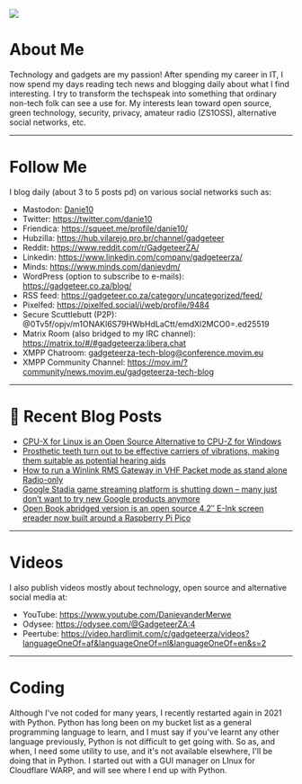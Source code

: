 ![](https://yt3.ggpht.com/ytc/AKedOLTjSvgBgtLmvQSNuuP-z22LFql2QOlcweAzH50-GW8=s88-c-k-c0x00ffffff-no-rj)

# About Me

Technology and gadgets are my passion! After spending my career in IT, I now spend my days reading tech news and blogging daily about what I find interesting. I try to transform the techspeak into something that ordinary non-tech folk can see a use for. My interests lean toward open source, green technology, security, privacy, amateur radio (ZS1OSS), alternative social networks, etc.

----
# Follow Me

I blog daily (about 3 to 5 posts pd) on various social networks such as:
- Mastodon: <a rel="me" href="https://mastodon.social/@danie10">Danie10</a>
- Twitter: https://twitter.com/danie10
- Friendica: https://squeet.me/profile/danie10/
- Hubzilla: https://hub.vilarejo.pro.br/channel/gadgeteer
- Reddit: https://www.reddit.com/r/GadgeteerZA/
- Linkedin: https://www.linkedin.com/company/gadgeteerza/
- Minds: https://www.minds.com/danievdm/
- WordPress (option to subscribe to e-mails): https://gadgeteer.co.za/blog/
- RSS feed: https://gadgeteer.co.za/category/uncategorized/feed/
- Pixelfed: https://pixelfed.social/i/web/profile/9484
- Secure Scuttlebutt (P2P): @0Tv5f/opjv/m1ONAKl6S79HWbHdLaCtt/emdXl2MCO0=.ed25519
- Matrix Room (also bridged to my IRC channel): https://matrix.to/#/#gadgeteerza:libera.chat
- XMPP Chatroom: gadgeteerza-tech-blog@conference.movim.eu
- XMPP Community Channel: https://mov.im/?community/news.movim.eu/gadgeteerza-tech-blog

----
# 📰 Recent Blog Posts
<!-- BLOG-POST-LIST:START -->
- [CPU-X for Linux is an Open Source Alternative to CPU-Z for Windows](https://gadgeteer.co.za/cpu-x-for-linux-is-an-open-source-alternative-to-cpu-z-for-windows/)
- [Prosthetic teeth turn out to be effective carriers of vibrations, making them suitable as potential hearing aids](https://gadgeteer.co.za/prosthetic-teeth-turn-out-to-be-effective-carriers-of-vibrations-making-them-suitable-as-potential-hearing-aids/)
- [How to run a Winlink RMS Gateway in VHF Packet mode as stand alone Radio-only](https://gadgeteer.co.za/how-run-a-winlink-rms-gateway-in-vhf-packet-mode-as-stand-alone-radio-only/)
- [Google Stadia game streaming platform is shutting down – many just don’t want to try new Google products anymore](https://gadgeteer.co.za/google-stadia-game-streaming-platform-is-shutting-down-many-just-dont-want-to-try-new-google-products-anymore/)
- [Open Book abridged version is an open source 4.2″ E-Ink screen ereader now built around a Raspberry Pi Pico](https://gadgeteer.co.za/open-book-abridged-version-is-an-open-source-4-2%e2%80%b3-e-ink-screen-ereader-now-built-around-a-raspberry-pi-pico/)
<!-- BLOG-POST-LIST:END -->

----
# Videos

I also publish videos mostly about technology, open source and alternative social media at:
- YouTube: https://www.youtube.com/DanievanderMerwe
- Odysee: https://odysee.com/@GadgeteerZA:4
- Peertube: https://video.hardlimit.com/c/gadgeteerza/videos?languageOneOf=af&languageOneOf=nl&languageOneOf=en&s=2

----
# Coding

Although I've not coded for many years, I recently restarted again in 2021 with Python. Python has long been on my bucket list as a general programming language to learn, and I must say if you've learnt any other language previously, Python is not difficult to get going with. So as, and when, I need some utility to use, and it's not available elsewhere, I'll be doing that in Python. I started out with a GUI manager on LInux for Cloudflare WARP, and will see where I end up with Python. 
